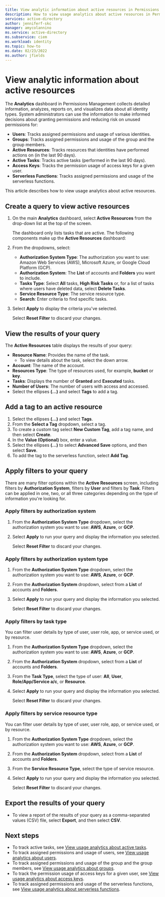 ```yaml
---
title: View analytic information about active resources in Permissions Management
description: How to view usage analytics about active resources in Permissions Management.
services: active-directory
author: jenniferf-skc
manager: amycolannino
ms.service: active-directory 
ms.subservice: ciem
ms.workload: identity
ms.topic: how-to
ms.date: 02/23/2022
ms.author: jfields
---
```


# View analytic information about active resources

The **Analytics** dashboard in Permissions Management collects detailed information, analyzes, reports on, and visualizes data about all identity types. System administrators can use the information to make informed decisions about granting permissions and reducing risk on unused permissions for:

- **Users**: Tracks assigned permissions and usage of various identities.
- **Groups**: Tracks assigned permissions and usage of the group and the group members.
- **Active Resources**: Tracks resources that identities have performed actions on (in the last 90 days).
- **Active Tasks**: Tracks active tasks (performed in the last 90 days).
- **Access Keys**: Tracks the permission usage of access keys for a given user.
- **Serverless Functions**: Tracks assigned permissions and usage of the serverless functions.

This article describes how to view usage analytics about active resources.

## Create a query to view active resources

1. On the main **Analytics** dashboard, select **Active Resources** from the  drop-down list at the top of the screen.

    The dashboard only lists tasks that are active. The following components make up the **Active Resources** dashboard:
1. From the dropdowns, select:
    - **Authorization System Type**: The authorization you want to use: Amazon Web Services (AWS), Microsoft Azure, or Google Cloud Platform (GCP).
    - **Authorization System**: The **List** of accounts and **Folders** you want to include.
    - **Tasks Type**: Select **All** tasks, **High Risk Tasks** or, for a list of tasks where users have deleted data, select **Delete Tasks**.
    - **Service Resource Type**: The service resource type.
    - **Search**: Enter criteria to find specific tasks.

1. Select **Apply** to display the criteria you've selected.

    Select **Reset Filter** to discard your changes.


## View the results of your query

The **Active Resources** table displays the results of your query:

- **Resource Name**: Provides the name of the task.
    - To view details about the task, select the down arrow.
- **Account**: The name of the account.
- **Resources Type**: The type of resources used, for example, **bucket** or **key**.
- **Tasks**: Displays the number of **Granted** and **Executed** tasks.
- **Number of Users**: The number of users with access and accessed.
- Select the ellipses **(...)** and select **Tags** to add a tag.

## Add a tag to an active resource

1. Select the ellipses **(...)** and select **Tags**.
1. From the **Select a Tag** dropdown, select a tag.
1. To create a custom tag select **New Custom Tag**, add a tag name, and then select **Create**.
1. In the **Value (Optional)** box, enter a value.
1. Select the ellipses **(...)** to select **Advanced Save** options, and then select **Save**.
1. To add the tag to the serverless function, select **Add Tag**.


## Apply filters to your query

There are many filter options within the **Active Resources** screen, including filters by **Authorization System**, filters by **User** and filters by **Task**.
Filters can be applied in one, two, or all three categories depending on the type of information you're looking for.

### Apply filters by authorization system

1. From the **Authorization System Type** dropdown, select the authorization system you want to use: **AWS**, **Azure**, or **GCP**.
1. Select **Apply** to run your query and display the information you selected.

    Select **Reset Filter** to discard your changes.


### Apply filters by authorization system type

1. From the **Authorization System Type** dropdown, select the authorization system you want to use: **AWS**, **Azure**, or **GCP**.
1. From the **Authorization System** dropdown, select from a **List** of accounts and **Folders**.
1. Select **Apply** to run your query and display the information you selected.

    Select **Reset Filter** to discard your changes.

### Apply filters by task type

You can filter user details by type of user, user role, app, or service used, or by resource.

1. From the **Authorization System Type** dropdown, select the authorization system you want to use: **AWS**, **Azure**, or **GCP**.
1. From the **Authorization System** dropdown, select from a **List** of accounts and **Folders**.
1. From the **Task Type**, select the type of user: **All**, **User**, **Role/App/Service a/c**, or **Resource**.
1. Select **Apply** to run your query and display the information you selected.

    Select **Reset Filter** to discard your changes.


### Apply filters by service resource type

You can filter user details by type of user, user role, app, or service used, or by resource.

1. From the **Authorization System Type** dropdown, select the authorization system you want to use: **AWS**, **Azure**, or **GCP**.
1. From the **Authorization System** dropdown, select from a **List** of accounts and **Folders**.
1. From the **Service Resource Type**, select the type of service resource.
1. Select **Apply** to run your query and display the information you selected.

    Select **Reset Filter** to discard your changes.

## Export the results of your query

- To view a report of the results of your query as a comma-separated values (CSV) file, select **Export**, and then select **CSV**.


## Next steps

- To track active tasks, see [View usage analytics about active tasks](usage-analytics-active-tasks.md).
- To track assigned permissions and usage of users, see [View usage analytics about users](usage-analytics-users.md).
- To track assigned permissions and usage of the group and the group members, see [View usage analytics about groups](usage-analytics-groups.md).
- To track the permission usage of access keys for a given user, see [View usage analytics about access keys](usage-analytics-access-keys.md).
- To track assigned permissions and usage of the serverless functions, see [View usage analytics about serverless functions](usage-analytics-serverless-functions.md).
